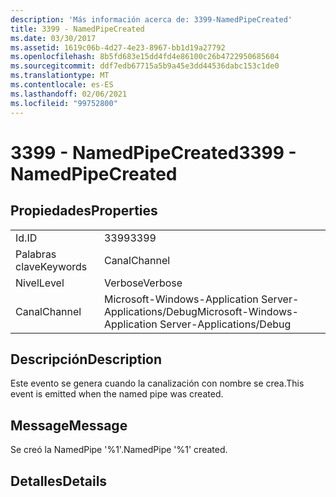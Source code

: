 ```yaml
---
description: 'Más información acerca de: 3399-NamedPipeCreated'
title: 3399 - NamedPipeCreated
ms.date: 03/30/2017
ms.assetid: 1619c06b-4d27-4e23-8967-bb1d19a27792
ms.openlocfilehash: 8b5fd683e15dd4fd4e86100c26b4722950685604
ms.sourcegitcommit: ddf7edb67715a5b9a45e3dd44536dabc153c1de0
ms.translationtype: MT
ms.contentlocale: es-ES
ms.lasthandoff: 02/06/2021
ms.locfileid: "99752800"
---
```

# <a name="3399---namedpipecreated"></a><span data-ttu-id="fecb2-103">3399 - NamedPipeCreated</span><span class="sxs-lookup"><span data-stu-id="fecb2-103">3399 - NamedPipeCreated</span></span>

## <a name="properties"></a><span data-ttu-id="fecb2-104">Propiedades</span><span class="sxs-lookup"><span data-stu-id="fecb2-104">Properties</span></span>  
  
|||  
|-|-|  
|<span data-ttu-id="fecb2-105">Id.</span><span class="sxs-lookup"><span data-stu-id="fecb2-105">ID</span></span>|<span data-ttu-id="fecb2-106">3399</span><span class="sxs-lookup"><span data-stu-id="fecb2-106">3399</span></span>|  
|<span data-ttu-id="fecb2-107">Palabras clave</span><span class="sxs-lookup"><span data-stu-id="fecb2-107">Keywords</span></span>|<span data-ttu-id="fecb2-108">Canal</span><span class="sxs-lookup"><span data-stu-id="fecb2-108">Channel</span></span>|  
|<span data-ttu-id="fecb2-109">Nivel</span><span class="sxs-lookup"><span data-stu-id="fecb2-109">Level</span></span>|<span data-ttu-id="fecb2-110">Verbose</span><span class="sxs-lookup"><span data-stu-id="fecb2-110">Verbose</span></span>|  
|<span data-ttu-id="fecb2-111">Canal</span><span class="sxs-lookup"><span data-stu-id="fecb2-111">Channel</span></span>|<span data-ttu-id="fecb2-112">Microsoft-Windows-Application Server-Applications/Debug</span><span class="sxs-lookup"><span data-stu-id="fecb2-112">Microsoft-Windows-Application Server-Applications/Debug</span></span>|  
  
## <a name="description"></a><span data-ttu-id="fecb2-113">Descripción</span><span class="sxs-lookup"><span data-stu-id="fecb2-113">Description</span></span>  

 <span data-ttu-id="fecb2-114">Este evento se genera cuando la canalización con nombre se crea.</span><span class="sxs-lookup"><span data-stu-id="fecb2-114">This event is emitted when the named pipe was created.</span></span>  
  
## <a name="message"></a><span data-ttu-id="fecb2-115">Message</span><span class="sxs-lookup"><span data-stu-id="fecb2-115">Message</span></span>  

 <span data-ttu-id="fecb2-116">Se creó la NamedPipe '%1'.</span><span class="sxs-lookup"><span data-stu-id="fecb2-116">NamedPipe '%1' created.</span></span>  
  
## <a name="details"></a><span data-ttu-id="fecb2-117">Detalles</span><span class="sxs-lookup"><span data-stu-id="fecb2-117">Details</span></span>
